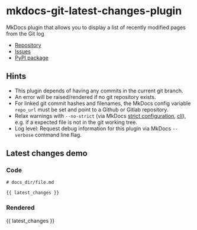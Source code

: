 <!--
SPDX-FileCopyrightText: 2023 Thomas Breitner

SPDX-License-Identifier: MIT
-->

# mkdocs-git-latest-changes-plugin

MkDocs plugin that allows you to display a list of recently modified pages from the Git log

- [Repository](https://github.com/tombreit/mkdocs-git-latest-changes-plugin)
- [Issues](https://github.com/tombreit/mkdocs-git-latest-changes-plugin/issues)
- [PyPI package](https://pypi.org/project/mkdocs-git-latest-changes-plugin/)

## Hints

- This plugin depends of having any commits in the current git branch.
- An error will be raised/rendered if no git repository exists.
- For linked git commit hashes and filenames, the MkDocs config variable `repo_url` must be set and point to a Github or Gitlab repository.
- Relax warnings with `--no-strict` (via MkDocs [strict configuration](https://www.mkdocs.org/user-guide/configuration/#strict), [cli](https://www.mkdocs.org/user-guide/cli/)), e.g. if a expected file is not in the git working tree.
- Log level: Request debug information for this plugin via MkDocs `--verbose` command line flag.

## Latest changes demo

### Code

<pre><code># docs_dir/file.md

&#123;&#123; latest_changes &#125;&#125;
</code></pre>

### Rendered

{{ latest_changes }}
